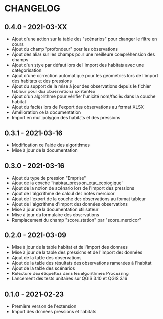 # CHANGELOG

## 0.4.0 - 2021-03-XX

* Ajout d'une action sur la table des "scénarios" pour changer le filtre en cours
* Ajout du champ "profondeur" pour les observations
* Ajout des alias sur les champs pour une meilleure compréhension des champs
* Ajout d'un style par défaut lors de l'import des habitats avec une catégorisation
* Ajout d'une correction automatique pour les géométries lors de l'import des habitats et des pressions
* Ajout du support de la mise à jour des observations depuis le fichier tableur pour des observations existantes
* Ajout d'un algorithme pour vérifier l'unicité nom/faciès dans la couche habitat
* Ajout du faciès lors de l'export des observations au format XLSX
* Amélioration de la documentation
* Import en multipolygon des habitats et des pressions

## 0.3.1 - 2021-03-16

* Modification de l'aide des algorithmes
* Mise à jour de la documentation

## 0.3.0 - 2021-03-16

* Ajout du type de pression "Emprise"
* Ajout de la couche "habitat_pression_etat_ecologique"
* Ajout de la notion de scénario lors de l'import des pressions
* Ajout de l'algorithme de calcul des notes mercicor
* Ajout de l'export de la couche des observations au format tableur
* Ajout de l'algorithme d'import des données observations
* Mise à jour de la documentation utilisateur
* Mise à jour du formulaire des observations
* Remplacement du champ "score_station" par "score_mercicor"

## 0.2.0 - 2021-03-09

* Mise à jour de la table habitat et de l'import des données
* Mise à jour de la table des pressions et de l'import des données
* Ajout de la table des observations
* Ajout de la table des résultats des observations ramenées à l'habitat
* Ajout de la table des scénarios
* Relecture des étiquettes dans les algorithmes Processing
* Lancement des tests unitaires sur QGIS 3.10 et QGIS 3.16

## 0.1.0 - 2021-02-23

* Première version de l'extension
* Import des données pressions et habitats

##
